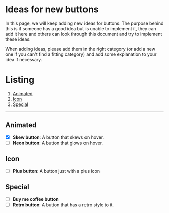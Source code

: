 # Ideas for new buttons

In this page, we will keep adding new ideas for buttons. The purpose behind this is if someone has a good idea but is unable to implement it, they can add it here and others can look through this document and try to implement these ideas.

When adding ideas, please add them in the right category (or add a new one if you can't find a fitting category) and add some explanation to your idea if necessary.

# Listing

1. [Animated](#animated)
2. [Icon](#icon)
3. [Special](#special)

---

## Animated

- [x] **Skew button**: A button that skews on hover.
- [ ] **Neon button**: A button that glows on hover.

## Icon

- [ ] **Plus button**: A button just with a plus icon

## Special

- [ ] **Buy me coffee button**
- [ ] **Retro button**: A button that has a retro style to it.
